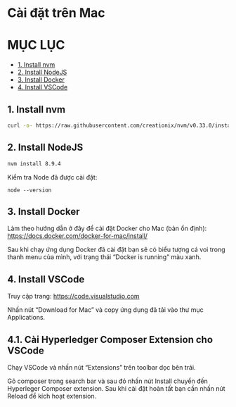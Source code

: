 # **Cài đặt trên Mac**

# **MỤC LỤC**
* [1. Install nvm](#1-Install-nvm)
* [2. Install NodeJS](#2-Install-NodeJS)
* [3. Install Docker](#3-Install-Docker)
* [4. Install VSCode](#4-Install-VSCode)

## **1. Install nvm**

```sh
curl -o- https://raw.githubusercontent.com/creationix/nvm/v0.33.0/install.sh | bash
```

## **2. Install NodeJS**

```sh
nvm install 8.9.4
```

Kiểm tra Node đã được cài đặt:

```
node --version
```

## **3. Install Docker**

Làm theo hướng dẫn ở đây để cài đặt Docker cho Mac (bản ổn định): https://docs.docker.com/docker-for-mac/install/

Sau khi chạy ứng dụng Docker đã cài đặt bạn sẽ có biểu tượng cá voi trong thanh menu của mình, với trạng thái “Docker is running” màu xanh.

## **4. Install VSCode**

Truy cập trang: https://code.visualstudio.com

Nhấn nút “Download for Mac” và copy ứng dụng đã tải vào thư mục Applications.

## **4.1. Cài Hyperledger Composer Extension cho VSCode**

Chạy VSCode và nhấn nút “Extensions” trên toolbar dọc bên trái.

Gõ composer trong search bar và sau đó nhấn nút Install chuyển đến Hyperleger Composer extension. Sau khi cài đặt hoàn tất bạn cần nhấn nút Reload để kích hoạt extension.


